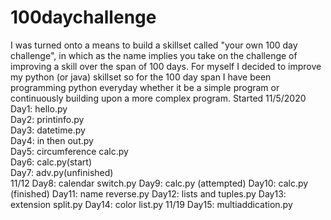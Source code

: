 # 100daychallenge
I was turned onto a means to build a skillset called "your own 100 day challenge", in which as the name implies you take on the challenge of improving a skill over the span of 100 days. For myself I decided to improve my python (or java) skillset so for the 100 day span I have been programming python everyday whether it be a simple program or continuously building upon a more complex program.
Started 11/5/2020
Day1: hello.py  
Day2: printinfo.py  
Day3: datetime.py  
Day4: in then out.py  
Day5: circumference calc.py  
Day6: calc.py(start)  
Day7: adv.py(unfinished)  
11/12
Day8: calendar switch.py
Day9: calc.py (attempted)
Day10: calc.py (finished)
Day11: name reverse.py
Day12: lists and tuples.py
Day13: extension split.py
Day14: color list.py
11/19
Day15: multiaddication.py

